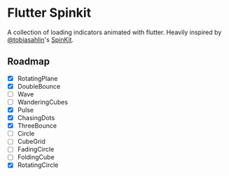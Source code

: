 # Flutter Spinkit

A collection of loading indicators animated with flutter. Heavily inspired by [@tobiasahlin](https://github.com/tobiasahlin)'s [SpinKit](https://github.com/tobiasahlin/SpinKit).

## Roadmap

- [x] RotatingPlane
- [x] DoubleBounce
- [ ] Wave
- [ ] WanderingCubes
- [x] Pulse
- [x] ChasingDots
- [x] ThreeBounce
- [ ] Circle
- [ ] CubeGrid
- [ ] FadingCircle
- [ ] FoldingCube
- [x] RotatingCircle
